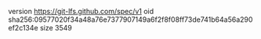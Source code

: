 version https://git-lfs.github.com/spec/v1
oid sha256:09577020f34a48a76e7377907149a6f2f8f08ff73de741b64a56a290ef2c134e
size 3549
